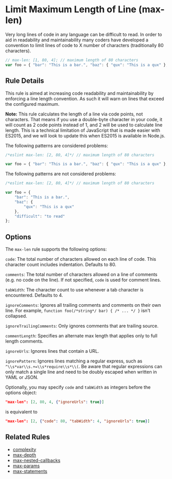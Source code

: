 # Limit Maximum Length of Line (max-len)

Very long lines of code in any language can be difficult to read. In order to aid in readability and maintainability many coders have developed a convention to limit lines of code to X number of characters (traditionally 80 characters).

```js
// max-len: [1, 80, 4]; // maximum length of 80 characters
var foo = { "bar": "This is a bar.", "baz": { "qux": "This is a qux" }, "difficult": "to read" }; // too long
```


## Rule Details

This rule is aimed at increasing code readability and maintainability by enforcing a line length convention. As such it will warn on lines that exceed the configured maximum.

**Note:** This rule calculates the length of a line via code points, not characters. That means if you use a double-byte character in your code, it will count as 2 code points instead of 1, and 2 will be used to calculate line length. This is a technical limitation of JavaScript that is made easier with ES2015, and we will look to update this when ES2015 is available in Node.js.

The following patterns are considered problems:

```js
/*eslint max-len: [2, 80, 4]*/ // maximum length of 80 characters

var foo = { "bar": "This is a bar.", "baz": { "qux": "This is a qux" }, "difficult": "to read" }; /*error Line 3 exceeds the maximum line length of 80.*/
```

The following patterns are not considered problems:

```js
/*eslint max-len: [2, 80, 4]*/ // maximum length of 80 characters

var foo = {
    "bar": "This is a bar.",
    "baz": {
        "qux": "This is a qux"
    },
    "difficult": "to read"
};
```

## Options

The `max-len` rule supports the following options:

`code`: The total number of characters allowed on each line of code. This character count includes indentation. Defaults to 80.

`comments`: The total number of characters allowed on a line of comments (e.g. no code on the line). If not specified, `code` is used for comment lines.

`tabWidth`: The character count to use whenever a tab character is encountered. Defaults to 4.

`ignoreComments`: Ignores all trailing comments and comments on their own line. For example, `function foo(/*string*/ bar) { /* ... */ }` isn't collapsed.

`ignoreTrailingComments`: Only ignores comments that are trailing source.

`commentLength`: Specifies an alternate max length that applies only to full length comments.

`ignoreUrls`: Ignores lines that contain a URL.

`ignorePattern`: Ignores lines matching a regular express, such as `^\\s*var\\s.+=\\s*require\\s*\\(`. Be aware that regular expressions can only match a single line and need to be doubly escaped when written in YAML or JSON.

Optionally, you may specify `code` and `tabWidth` as integers before the options object:

```json
"max-len": [2, 80, 4, {"ignoreUrls": true}]
```

is equivalent to

```json
"max-len": [2, {"code": 80, "tabWidth": 4, "ignoreUrls": true}]
```


## Related Rules

* [complexity](complexity.md)
* [max-depth](max-depth.md)
* [max-nested-callbacks](max-nested-callbacks.md)
* [max-params](max-params.md)
* [max-statements](max-statements.md)
